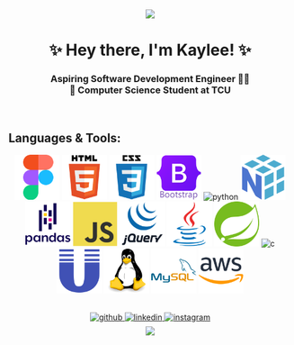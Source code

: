 <div align="center">
  <img src="https://media2.giphy.com/media/juua9i2c2fA0AIp2iq/giphy.gif" align="center" style="width: 60%" />
</div>  

<h1 align="center"></a>✨ Hey there, I'm Kaylee! ✨</h1>

### <div align="center">Aspiring Software Development Engineer 👩‍💻 <br> 🐸 Computer Science Student at TCU</div>  
<br>
  
## Languages & Tools:
  <p align="center"> 
    <img src="https://raw.githubusercontent.com/devicons/devicon/ca28c779441053191ff11710fe24a9e6c23690d6/icons/figma/figma-original.svg" title="Figma" alt="figma" width="80" height="80"/>
    <img src="https://raw.githubusercontent.com/devicons/devicon/master/icons/html5/html5-original-wordmark.svg" title="HTML" alt="html5" width="80" height="80"/>
    <img src="https://raw.githubusercontent.com/devicons/devicon/master/icons/css3/css3-original-wordmark.svg" title="CSS" alt="css3" width="80" height="80"/>
    <img src="https://raw.githubusercontent.com/devicons/devicon/ca28c779441053191ff11710fe24a9e6c23690d6/icons/bootstrap/bootstrap-original-wordmark.svg" title="Bootstrap" alt="bootstrap" width="80" height="80"/>
    <img src="https://raw.githubusercontent.com/jmnote/z-icons/master/svg/python.svg" title="Python" alt="python" width="80" height="80"/>
    <img src="https://raw.githubusercontent.com/devicons/devicon/ca28c779441053191ff11710fe24a9e6c23690d6/icons/numpy/numpy-original.svg" title="Numpy" alt="numpy" width="80" height="80"/>
    <img src="https://raw.githubusercontent.com/devicons/devicon/ca28c779441053191ff11710fe24a9e6c23690d6/icons/pandas/pandas-original-wordmark.svg" title="Pandas" alt="pandas" width="80" height="80"/>
    <img src="https://raw.githubusercontent.com/devicons/devicon/master/icons/javascript/javascript-original.svg" title="JavaScript" alt="javascript" width="80" height="80"/> 
    <img src="https://raw.githubusercontent.com/devicons/devicon/ca28c779441053191ff11710fe24a9e6c23690d6/icons/jquery/jquery-original-wordmark.svg" title="JQuery" alt="jquery" width="80" height="80"/>
    <img src="https://raw.githubusercontent.com/devicons/devicon/master/icons/java/java-original.svg" title="Java" alt="java" width="80" height="80"/>
    <img src="https://raw.githubusercontent.com/devicons/devicon/ca28c779441053191ff11710fe24a9e6c23690d6/icons/spring/spring-original.svg" title="Spring" alt="spring" width="80" height="80"/>
    <img src="https://raw.githubusercontent.com/jmnote/z-icons/master/svg/c.svg" title="C" alt="c" width="80" height="80"/>
    <img src="https://raw.githubusercontent.com/devicons/devicon/ca28c779441053191ff11710fe24a9e6c23690d6/icons/unix/unix-original.svg" title="UNIX" alt="unix" width="80" height="80"/>
    <img src="https://raw.githubusercontent.com/devicons/devicon/ca28c779441053191ff11710fe24a9e6c23690d6/icons/linux/linux-original.svg" title="Linux" alt="linux" width="80" height="80"/>
    <img src="https://raw.githubusercontent.com/devicons/devicon/master/icons/mysql/mysql-original-wordmark.svg" title="MySQL" alt="mysql" width="80" height="80"/>
    <img src="https://raw.githubusercontent.com/devicons/devicon/ca28c779441053191ff11710fe24a9e6c23690d6/icons/amazonwebservices/amazonwebservices-original-wordmark.svg" title="AWS" alt="aws" width="80" height="80"/>

  </p>  
  <br> 

<div align="center">
  <a href="https://github.com/kayleechristine" target="_blank">
    <img src=https://img.shields.io/badge/github-%2324292e.svg?&style=for-the-badge&logo=github&logoColor=white alt=github style="margin-bottom: 5px;" />
  </a>
  <a href="https://linkedin.com/in/kaylee-morris-5b8414236" target="_blank">
    <img src=https://img.shields.io/badge/linkedin-%231E77B5.svg?&style=for-the-badge&logo=linkedin&logoColor=white alt=linkedin style="margin-bottom: 5px;" />
  </a>
  <a href="https://instagram.com/kaylee.christine" target="_blank">
    <img src=https://img.shields.io/badge/instagram-%23000000.svg?&style=for-the-badge&logo=instagram&logoColor=white alt=instagram style="margin-bottom: 5px;" />
  </a>  
</div>  

<div align="center">
  <img src="https://komarev.com/ghpvc/?username=kayleechristine&&style=flat-square" align="center" />
</div>  
